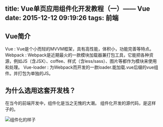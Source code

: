 title: Vue单页应用组件化开发教程（一）—— Vue
date: 2015-12-12 09:19:26
tags: 前端
---
## Vue简介
Vue : Vue是个小而轻的MVVM框架，具有高性能，体积小，功能完善等特点。
Webpack : Webpack是近期最火的一款模块加载器兼打包工具，它能把各种资源，例如JS（含JSX）、coffee、样式（含less/sass）、图片等都作为模块来使用和处理。
Vue-loader : 为Webpack而开发的一款loader.能加载.vue后缀的vue组件。并打包为单独的JS。
## 为什么选用这套开发栈？
在当今的前端开发中，组件化是当之无愧的大潮。
组件化开发的源代码，是这样子的。

![组件化的样子](http://7xk109.com1.z0.glb.clouddn.com/vue1.jpg)